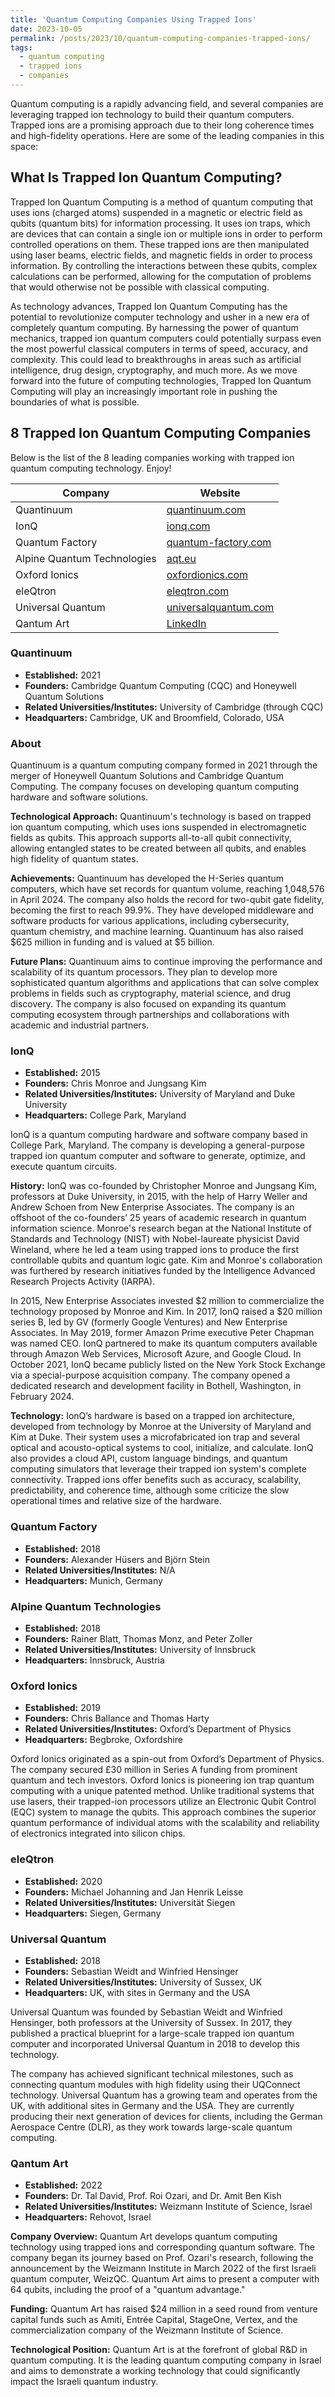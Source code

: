 ```yaml
---
title: 'Quantum Computing Companies Using Trapped Ions'
date: 2023-10-05
permalink: /posts/2023/10/quantum-computing-companies-trapped-ions/
tags:
  - quantum computing
  - trapped ions
  - companies
---
```


Quantum computing is a rapidly advancing field, and several companies are leveraging trapped ion technology to build their quantum computers. Trapped ions are a promising approach due to their long coherence times and high-fidelity operations. Here are some of the leading companies in this space:

## What Is Trapped Ion Quantum Computing?

Trapped Ion Quantum Computing is a method of quantum computing that uses ions (charged atoms) suspended in a magnetic or electric field as qubits (quantum bits) for information processing. It uses ion traps, which are devices that can contain a single ion or multiple ions in order to perform controlled operations on them. These trapped ions are then manipulated using laser beams, electric fields, and magnetic fields in order to process information. By controlling the interactions between these qubits, complex calculations can be performed, allowing for the computation of problems that would otherwise not be possible with classical computing.

As technology advances, Trapped Ion Quantum Computing has the potential to revolutionize computer technology and usher in a new era of completely quantum computing. By harnessing the power of quantum mechanics, trapped ion quantum computers could potentially surpass even the most powerful classical computers in terms of speed, accuracy, and complexity. This could lead to breakthroughs in areas such as artificial intelligence, drug design, cryptography, and much more. As we move forward into the future of computing technologies, Trapped Ion Quantum Computing will play an increasingly important role in pushing the boundaries of what is possible.

## 8 Trapped Ion Quantum Computing Companies

Below is the list of the 8 leading companies working with trapped ion quantum computing technology. Enjoy!

| Company       | Website                             |
|---------------|-------------------------------------|
| Quantinuum    | [quantinuum.com](https://www.quantinuum.com) |
| IonQ          | [ionq.com](https://ionq.com)        |
| Quantum Factory | [quantum-factory.com](https://quantum-factory.com) |
| Alpine Quantum Technologies | [aqt.eu](https://www.aqt.eu) |
| Oxford Ionics | [oxfordionics.com](https://www.oxfordionics.com) |
| eleQtron      | [eleqtron.com](https://www.eleqtron.com) |
| Universal Quantum | [universalquantum.com](https://www.universalquantum.com) |
| Qantum Art    | [LinkedIn](https://www.linkedin.com/company/quantum-art-tech/posts/?feedView=all) |

### Quantinuum

- **Established:** 2021
- **Founders:** Cambridge Quantum Computing (CQC) and Honeywell Quantum Solutions
- **Related Universities/Institutes:** University of Cambridge (through CQC)
- **Headquarters:** Cambridge, UK and Broomfield, Colorado, USA

### About

Quantinuum is a quantum computing company formed in 2021 through the merger of Honeywell Quantum Solutions and Cambridge Quantum Computing. The company focuses on developing quantum computing hardware and software solutions.

**Technological Approach:**
Quantinuum's technology is based on trapped ion quantum computing, which uses ions suspended in electromagnetic fields as qubits. This approach supports all-to-all qubit connectivity, allowing entangled states to be created between all qubits, and enables high fidelity of quantum states.

**Achievements:**
Quantinuum has developed the H-Series quantum computers, which have set records for quantum volume, reaching 1,048,576 in April 2024. The company also holds the record for two-qubit gate fidelity, becoming the first to reach 99.9%. They have developed middleware and software products for various applications, including cybersecurity, quantum chemistry, and machine learning. Quantinuum has also raised $625 million in funding and is valued at $5 billion.

**Future Plans:**
Quantinuum aims to continue improving the performance and scalability of its quantum processors. They plan to develop more sophisticated quantum algorithms and applications that can solve complex problems in fields such as cryptography, material science, and drug discovery. The company is also focused on expanding its quantum computing ecosystem through partnerships and collaborations with academic and industrial partners.

### IonQ

- **Established:** 2015
- **Founders:** Chris Monroe and Jungsang Kim
- **Related Universities/Institutes:** University of Maryland and Duke University
- **Headquarters:** College Park, Maryland

IonQ is a quantum computing hardware and software company based in College Park, Maryland. The company is developing a general-purpose trapped ion quantum computer and software to generate, optimize, and execute quantum circuits.

**History:**
IonQ was co-founded by Christopher Monroe and Jungsang Kim, professors at Duke University, in 2015, with the help of Harry Weller and Andrew Schoen from New Enterprise Associates. The company is an offshoot of the co-founders’ 25 years of academic research in quantum information science. Monroe's research began at the National Institute of Standards and Technology (NIST) with Nobel-laureate physicist David Wineland, where he led a team using trapped ions to produce the first controllable qubits and quantum logic gate. Kim and Monroe's collaboration was furthered by research initiatives funded by the Intelligence Advanced Research Projects Activity (IARPA).

In 2015, New Enterprise Associates invested $2 million to commercialize the technology proposed by Monroe and Kim. In 2017, IonQ raised a $20 million series B, led by GV (formerly Google Ventures) and New Enterprise Associates. In May 2019, former Amazon Prime executive Peter Chapman was named CEO. IonQ partnered to make its quantum computers available through Amazon Web Services, Microsoft Azure, and Google Cloud. In October 2021, IonQ became publicly listed on the New York Stock Exchange via a special-purpose acquisition company. The company opened a dedicated research and development facility in Bothell, Washington, in February 2024.

**Technology:**
IonQ’s hardware is based on a trapped ion architecture, developed from technology by Monroe at the University of Maryland and Kim at Duke. Their system uses a microfabricated ion trap and several optical and acousto-optical systems to cool, initialize, and calculate. IonQ also provides a cloud API, custom language bindings, and quantum computing simulators that leverage their trapped ion system's complete connectivity. Trapped ions offer benefits such as accuracy, scalability, predictability, and coherence time, although some criticize the slow operational times and relative size of the hardware.

### Quantum Factory

- **Established:** 2018
- **Founders:** Alexander Hüsers and Björn Stein
- **Related Universities/Institutes:** N/A
- **Headquarters:** Munich, Germany

### Alpine Quantum Technologies

- **Established:** 2018
- **Founders:** Rainer Blatt, Thomas Monz, and Peter Zoller
- **Related Universities/Institutes:** University of Innsbruck
- **Headquarters:** Innsbruck, Austria

### Oxford Ionics

- **Established:** 2019
- **Founders:** Chris Ballance and Thomas Harty
- **Related Universities/Institutes:** Oxford’s Department of Physics
- **Headquarters:** Begbroke, Oxfordshire

Oxford Ionics originated as a spin-out from Oxford’s Department of Physics. The company secured £30 million in Series A funding from prominent quantum and tech investors. Oxford Ionics is pioneering ion trap quantum computing with a unique patented method. Unlike traditional systems that use lasers, their trapped-ion processors utilize an Electronic Qubit Control (EQC) system to manage the qubits. This approach combines the superior quantum performance of individual atoms with the scalability and reliability of electronics integrated into silicon chips.

### eleQtron

- **Established:** 2020
- **Founders:** Michael Johanning and Jan Henrik Leisse
- **Related Universities/Institutes:** Universität Siegen
- **Headquarters:** Siegen, Germany

### Universal Quantum

- **Established:** 2018
- **Founders:** Sebastian Weidt and Winfried Hensinger
- **Related Universities/Institutes:** University of Sussex, UK
- **Headquarters:** UK, with sites in Germany and the USA

Universal Quantum was founded by Sebastian Weidt and Winfried Hensinger, both professors at the University of Sussex. In 2017, they published a practical blueprint for a large-scale trapped ion quantum computer and incorporated Universal Quantum in 2018 to develop this technology.

The company has achieved significant technical milestones, such as connecting quantum modules with high fidelity using their UQConnect technology. Universal Quantum has a growing team and operates from the UK, with additional sites in Germany and the USA. They are currently producing their next generation of devices for clients, including the German Aerospace Centre (DLR), as they work towards large-scale quantum computing.

### Qantum Art

- **Established:** 2022
- **Founders:** Dr. Tal David, Prof. Roi Ozari, and Dr. Amit Ben Kish
- **Related Universities/Institutes:** Weizmann Institute of Science, Israel
- **Headquarters:** Rehovot, Israel

**Company Overview:**
Quantum Art develops quantum computing technology using trapped ions and corresponding quantum software. The company began its journey based on Prof. Ozari's research, following the announcement by the Weizmann Institute in March 2022 of the first Israeli quantum computer, WeizQC. Quantum Art aims to present a computer with 64 qubits, including the proof of a "quantum advantage."

**Funding:**
Quantum Art has raised $24 million in a seed round from venture capital funds such as Amiti, Entrée Capital, StageOne, Vertex, and the commercialization company of the Weizmann Institute of Science.

**Technological Position:**
Quantum Art is at the forefront of global R&D in quantum computing. It is the leading quantum computing company in Israel and aims to demonstrate a working technology that could significantly impact the Israeli quantum industry.